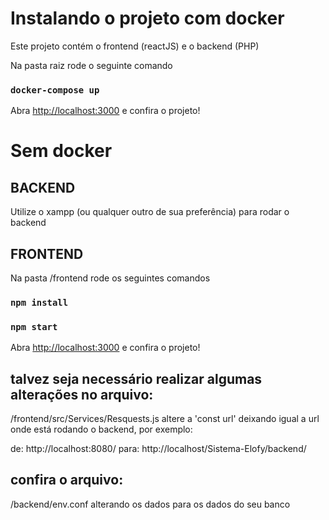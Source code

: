 # Instalando o projeto com docker 

Este projeto contém o frontend (reactJS) e o backend (PHP)

Na pasta raiz rode o seguinte comando

### `docker-compose up`

Abra [http://localhost:3000](http://localhost:3000) e confira o projeto!

# Sem docker

## BACKEND

Utilize o xampp (ou qualquer outro de sua preferência) para rodar o backend

## FRONTEND

Na pasta /frontend rode os seguintes comandos

### `npm install`

### `npm start`

Abra [http://localhost:3000](http://localhost:3000) e confira o projeto!

## talvez seja necessário realizar algumas alterações no arquivo:
/frontend/src/Services/Resquests.js
altere a 'const url' deixando igual a url onde está rodando o backend, por exemplo:

de: http://localhost:8080/
para: http://localhost/Sistema-Elofy/backend/

## confira o arquivo:
/backend/env.conf
alterando os dados para os dados do seu banco


